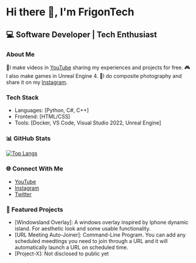 # Hi there 👋, I'm FrigonTech

## 💻 Software Developer | Tech Enthusiast

### About Me
🎥I make videos in [YouTube](https://www.youtube.com/@FrigonTech) sharing my experiences and projects for free.
🎮I also make games in Unreal Engine 4.
📸I do composite photography and share it on my [Instagram](https://instagram.com/https://www.instagram.com/frigontech/).

### Tech Stack
- Languages: [Python, C#, C++]
- Frontend: [HTML/CSS]
- Tools: [Docker, VS Code, Visual Studio 2022, Unreal Engine]

### 📊 GitHub Stats
[![Top Langs](https://github-readme-stats.vercel.app/api/top-langs/?username=FrigonTech&layout=donut)](https://github.com/FrigonTech/github-readme-stats)

### 🌐 Connect With Me
- [YouTube](https://www.youtube.com/@FrigonTech)
- [Instagram](https://instagram.com/https://www.instagram.com/frigontech/)
- [Twitter](https://x.com/FrigonTech)

### 📌 Featured Projects
- [Windowsland Overlay]: A windows overlay inspired by Iphone dynamic island. For aesthetic look and some usable functionality.
- [URL Meeting Auto-Joiner]: Command-Line Program. You can add any scheduled meedtings you need to join through a URL and it will automatically launch a URL on scheduled time.
- [Project-X]: Not disclosed to public yet

